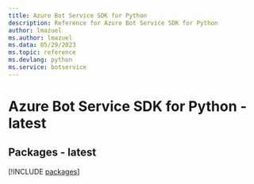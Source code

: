 ```yaml
---
title: Azure Bot Service SDK for Python
description: Reference for Azure Bot Service SDK for Python
author: lmazuel
ms.author: lmazuel
ms.data: 05/29/2023
ms.topic: reference
ms.devlang: python
ms.service: botservice
---
```

# Azure Bot Service SDK for Python - latest
## Packages - latest
[!INCLUDE [packages](bot-service-index.md)]